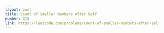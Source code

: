 ```yaml
---
layout: post
title: Count of Smaller Numbers After Self
number: 315
link: https://leetcode.com/problems/count-of-smaller-numbers-after-self
---
```

